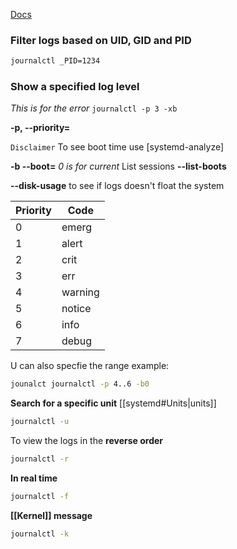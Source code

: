 
[Docs](https://linuxhandbook.com/journalctl-command/)
### Filter logs based on UID, GID and PID
```bash 
journalctl _PID=1234
```
### Show a specified log level

*This is for the error*
`journalctl -p 3 -xb`

**-p, --priority=**

`Disclaimer` To see boot time use 
[systemd-analyze]


**-b --boot=** *0 is for current*
	List sessions **--list-boots**

**--disk-usage** to see if logs doesn't float the system 

| Priority | Code    |
|----------|---------|
| 0        | emerg   |
| 1        | alert   |
| 2        | crit    |
| 3        | err     |
| 4        | warning |
| 5        | notice  |
| 6        | info    |
| 7        | debug   |


U can  also specfie  the range 
example:

```bash
jounalct journalctl -p 4..6 -b0
```
**Search for a specific unit**
[[systemd#Units|units]]
```bash
journalctl -u
```





To view the logs in the **reverse order**

```bash
journalctl -r
```

**In real time**

```bash
journalctl -f
```

**[[Kernel]] message**

```bash
journalctl -k
```


